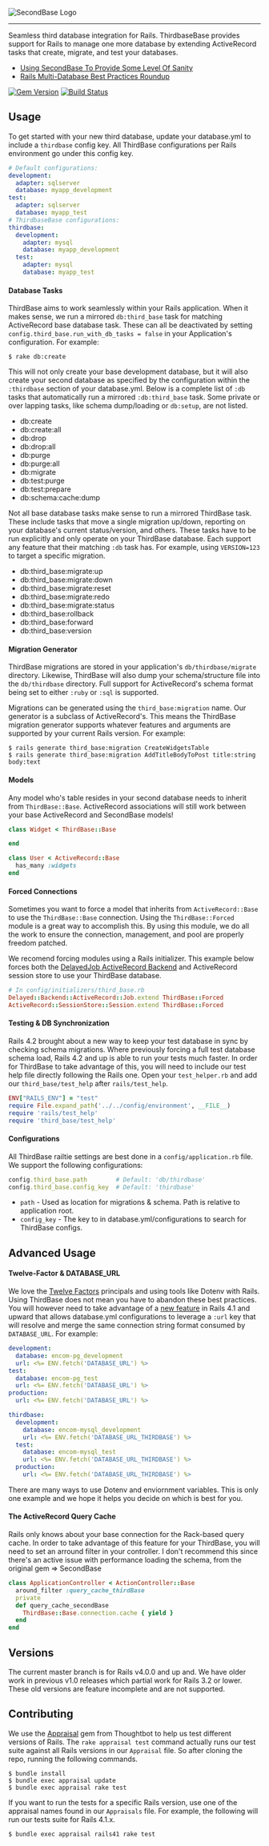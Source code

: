 
![SecondBase Logo](https://cloud.githubusercontent.com/assets/2381/12219457/5a5aab4e-b712-11e5-92e1-de6487aa0809.png)
<hr>
Seamless third database integration for Rails. ThirdbaseBase provides support for Rails to manage one more database by extending ActiveRecord tasks that create, migrate, and test your databases.

* [Using SecondBase To Provide Some Level Of Sanity](http://technology.customink.com/blog/2016/01/10/two-headed-cat-using-secondbase-to-provide-some-level-of-sanity-in-a-two-database-rails-application/)
* [Rails Multi-Database Best Practices Roundup](http://technology.customink.com/blog/2015/06/22/rails-multi-database-best-practices-roundup/)

[![Gem Version](https://badge.fury.io/rb/secondbase.png)](http://badge.fury.io/rb/secondbase)
[![Build Status](https://travis-ci.org/customink/secondbase.svg?branch=master)](https://travis-ci.org/customink/secondbase)


## Usage

To get started with your new third database, update your database.yml to include a `thirdbase` config key. All ThirdBase configurations per Rails environment go under this config key.

```yaml
# Default configurations:
development:
  adapter: sqlserver
  database: myapp_development
test:
  adapter: sqlserver
  database: myapp_test
# ThirdbaseBase configurations:
thirdbase:
  development:
    adapter: mysql
    database: myapp_development
  test:
    adapter: mysql
    database: myapp_test
```

#### Database Tasks

ThirdBase aims to work seamlessly within your Rails application. When it makes sense, we run a mirrored `db:third_base` task for matching ActiveRecord base database task. These can all be deactivated by setting `config.third_base.run_with_db_tasks = false` in your Application's configuration. For example:

```shell
$ rake db:create
```

This will not only create your base development database, but it will also create your second database as specified by the configuration within the `:thirdbase` section of your database.yml. Below is a complete list of `:db` tasks that automatically run a mirrored `:db:third_base` task. Some private or over lapping tasks, like schema dump/loading or `db:setup`, are not listed.

* db:create
* db:create:all
* db:drop
* db:drop:all
* db:purge
* db:purge:all
* db:migrate
* db:test:purge
* db:test:prepare
* db:schema:cache:dump

Not all base database tasks make sense to run a mirrored ThirdBase task. These include tasks that move a single migration up/down, reporting on your database's current status/version, and others. These tasks have to be run explicitly and only operate on your ThirdBase database. Each support any feature that their matching `:db` task has. For example, using `VERSION=123` to target a specific migration.

* db:third_base:migrate:up
* db:third_base:migrate:down
* db:third_base:migrate:reset
* db:third_base:migrate:redo
* db:third_base:migrate:status
* db:third_base:rollback
* db:third_base:forward
* db:third_base:version

#### Migration Generator

ThirdBase migrations are stored in your application's `db/thirdbase/migrate` directory. Likewise, ThirdBase will also dump your schema/structure file into the `db/thirdbase` directory. Full support for ActiveRecord's schema format being set to either `:ruby` or `:sql` is supported.

Migrations can be generated using the `third_base:migration` name. Our generator is a subclass of ActiveRecord's. This means the ThirdBase migration generator supports whatever features and arguments are supported by your current Rails version. For example:

```shell
$ rails generate third_base:migration CreateWidgetsTable
$ rails generate third_base:migration AddTitleBodyToPost title:string body:text
```

#### Models

Any model who's table resides in your second database needs to inherit from `ThirdBase::Base`. ActiveRecord associations will still work between your base ActiveRecord and SecondBase models!

```ruby
class Widget < ThirdBase::Base

end

class User < ActiveRecord::Base
  has_many :widgets
end
```

#### Forced Connections

Sometimes you want to force a model that inherits from `ActiveRecord::Base` to use the `ThirdBase::Base` connection. Using the `ThirdBase::Forced` module is a great way to accomplish this. By using this module, we do all the work to ensure the connection, management, and pool are properly freedom patched.

We recomend forcing modules using a Rails initializer. This example below forces both the [DelayedJob ActiveRecord Backend](https://github.com/collectiveidea/delayed_job_active_record) and ActiveRecord session store to use your ThirdBase database.

```ruby
# In config/initializers/third_base.rb
Delayed::Backend::ActiveRecord::Job.extend ThirdBase::Forced
ActiveRecord::SessionStore::Session.extend ThirdBase::Forced
```

#### Testing & DB Synchronization

Rails 4.2 brought about a new way to keep your test database in sync by checking schema migrations. Where previously forcing a full test database schema load, Rails 4.2 and up is able to run your tests much faster. In order for ThirdBase to take advantage of this, you will need to include our test help file directly following the Rails one. Open your `test_helper.rb` and add our `third_base/test_help` after `rails/test_help`.

```ruby
ENV["RAILS_ENV"] = "test"
require File.expand_path('../../config/environment', __FILE__)
require 'rails/test_help'
require 'third_base/test_help'
```

#### Configurations

All ThirdBase railtie settings are best done in a `config/application.rb` file. We support the following configurations:

```ruby
config.third_base.path        # Default: 'db/thirdbase'
config.third_base.config_key  # Default: 'thirdbase'
```

* `path` - Used as location for migrations & schema. Path is relative to application root.
* `config_key` - The key to in database.yml/configurations to search for ThirdBase configs.


## Advanced Usage

#### Twelve-Factor & DATABASE_URL

We love the [Twelve Factors](http://12factor.net) principals and using tools like Dotenv with Rails. Using ThirdBase does not mean you have to abandon these best practices. You will however need to take advantage of a [new feature](https://github.com/rails/rails/pull/14633) in Rails 4.1 and upward that allows database.yml configurations to leverage a `:url` key that will resolve and merge the same connection string format consumed by `DATABASE_URL`. For example: 

```yaml
development:
  database: encom-pg_development
  url: <%= ENV.fetch('DATABASE_URL') %>
test:
  database: encom-pg_test
  url: <%= ENV.fetch('DATABASE_URL') %>
production:
  url: <%= ENV.fetch('DATABASE_URL') %>

thirdbase:
  development:
    database: encom-mysql_development
    url: <%= ENV.fetch('DATABASE_URL_THIRDBASE') %>
  test:
    database: encom-mysql_test
    url: <%= ENV.fetch('DATABASE_URL_THIRDBASE') %>
  production:
    url: <%= ENV.fetch('DATABASE_URL_THIRDBASE') %>
```

There are many ways to use Dotenv and enviornment variables. This is only one example and we hope it helps you decide on which is best for you.

#### The ActiveRecord Query Cache

Rails only knows about your base connection for the Rack-based query cache. In order to take advantage of this feature for your ThirdBase, you will need to set an arround filter in your controller. I don't recommend this since there's an active issue with performance loading the schema, from the original gem => SecondBase

```ruby
class ApplicationController < ActionController::Base
  around_filter :query_cache_thirdBase
  private
  def query_cache_secondBase
    ThirdBase::Base.connection.cache { yield }
  end
end
```

## Versions

The current master branch is for Rails v4.0.0 and up and. We have older work in previous v1.0 releases which partial work for Rails 3.2 or lower. These old versions are feature incomplete and are not supported.


## Contributing

We use the [Appraisal](https://github.com/thoughtbot/appraisal) gem from Thoughtbot to help us test different versions of Rails. The `rake appraisal test` command actually runs our test suite against all Rails versions in our `Appraisal` file. So after cloning the repo, running the following commands.

```shell
$ bundle install
$ bundle exec appraisal update
$ bundle exec appraisal rake test
```

If you want to run the tests for a specific Rails version, use one of the appraisal names found in our `Appraisals` file. For example, the following will run our tests suite for Rails 4.1.x.

```shell
$ bundle exec appraisal rails41 rake test
```

